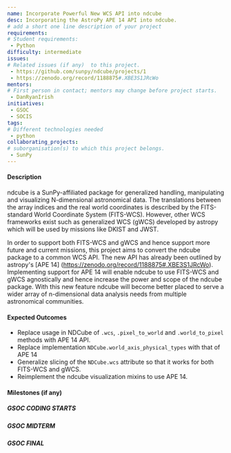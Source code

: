 ```yaml
---
name: Incorporate Powerful New WCS API into ndcube
desc: Incorporating the AstroPy APE 14 API into ndcube.
# add a short one line description of your project
requirements:
# Student requirements:
 - Python
difficulty: intermediate
issues:
# Related issues (if any)  to this project.
 - https://github.com/sunpy/ndcube/projects/1
 - https://zenodo.org/record/1188875#.XBE3S1JRcWo
mentors:
# First person in contact; mentors may change before project starts.
 - DanRyanIrish
initiatives:
 - GSOC
 - SOCIS
tags:
# Different technologies needed
 - python
collaborating_projects:
# suborganisation(s) to which this project belongs.
 - SunPy
---
```


#### Description

ndcube is a SunPy-affiliated package for generalized handling,
manipulating and visualizing N-dimensional astronomical data.  The
translations between the array indices and the real world coordinates
is described by the FITS-standard World Coordinate System (FITS-WCS).
However, other WCS frameworks exist such as generalized WCS (gWCS)
developed by astropy which will be used by missions like DKIST and
JWST.

In order to support both FITS-WCS and gWCS and hence support more
future and current missions, this project aims to convert the ndcube
package to a common WCS API.  The new API has already been outlined by
astropy's [APE 14]
(https://zenodo.org/record/1188875#.XBE3S1JRcWo). Implementing support
for APE 14 will enable ndcube to use FITS-WCS and gWCS agnostically
and hence increase the power and scope of the ndcube package.  With
this new feature ndcube will become better placed to serve a wider
array of n-dimensional data analysis needs from multiple astronomical
communities.

#### Expected Outcomes

* Replace usage in NDCube of `.wcs`, `.pixel_to_world` and `.world_to_pixel`
methods with APE 14 API.
* Replace implementation `NDCube.world_axis_physical_types` with that
of APE 14
* Generalize slicing of the `NDCube.wcs` attribute so that it works
for both FITS-WCS and gWCS.
* Reimplement the ndcube visualization mixins to use APE 14.


#### Milestones (if any)

##### GSOC CODING STARTS

##### GSOC MIDTERM

##### GSOC FINAL
